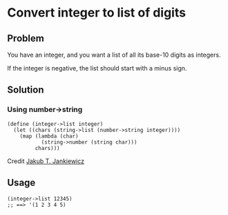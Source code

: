 # Convert integer to list of digits

## Problem

You have an integer, and you want a list of all its base-10 digits as
integers.

If the integer is negative, the list should start with a minus sign.

## Solution

### Using number->string

```
(define (integer->list integer)
  (let ((chars (string->list (number->string integer))))
    (map (lambda (char)
           (string->number (string char)))
         chars)))
```

Credit [Jakub T. Jankiewicz](https://jcubic.pl/me)

## Usage

```
(integer->list 12345)
;; ==> '(1 2 3 4 5)
```
